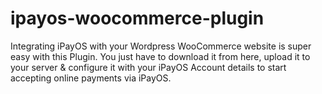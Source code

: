 # ipayos-woocommerce-plugin
Integrating iPayOS with your Wordpress WooCommerce website is super easy with this Plugin. You just have to download it from here, upload it to your server &amp; configure it with your iPayOS Account details to start accepting online payments via iPayOS.
